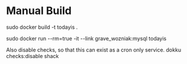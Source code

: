 # Manual Build
sudo docker build -t todayis .

sudo docker run --rm=true -it --link grave_wozniak:mysql todayis

Also disable checks, so that this can exist as a cron only service.
dokku checks:disable shack

